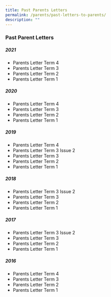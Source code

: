 ```yaml
---
title: Past Parents Letters
permalink: /parents/past-letters-to-parents/
description: ""
---
```

### Past Parent Letters

##### 2021
* Parents Letter Term 4
* Parents Letter Term 3
* Parents Letter Term 2
* Parents Letter Term 1

##### 2020
* Parents Letter Term 4
* Parents Letter Term 3
* Parents Letter Term 2
* Parents Letter Term 1

##### 2019
* Parents Letter Term 4
* Parents Letter Term 3 Issue 2
* Parents Letter Term 3
* Parents Letter Term 2
* Parents Letter Term 1

##### 2018
* Parents Letter Term 3 Issue 2
* Parents Letter Term 3
* Parents Letter Term 2
* Parents Letter Term 1

##### 2017
* Parents Letter Term 3 Issue 2
* Parents Letter Term 3
* Parents Letter Term 2
* Parents Letter Term 1

##### 2016
* Parents Letter Term 4
* Parents Letter Term 3
* Parents Letter Term 2
* Parents Letter Term 1
